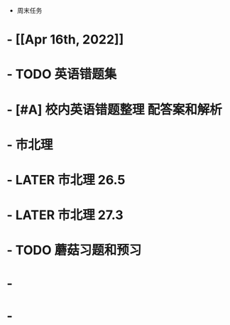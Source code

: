 - 周末任务
# 	- [[Apr 16th, 2022]]
# 	- TODO 英语错题集
# 		- [#A] 校内英语错题整理 配答案和解析
# 	- 市北理
# 		- LATER  市北理 26.5
# 		- LATER  市北理 27.3
# 		- TODO 蘑菇习题和预习
# 		-
# -